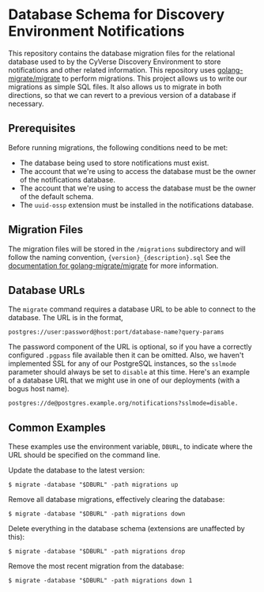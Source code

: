 # Database Schema for Discovery Environment Notifications

This repository contains the database migration files for the relational database used to by the CyVerse Discovery
Environment to store notifications and other related information. This repository uses [golang-migrate/migrate][1] to
perform migrations. This project allows us to write our migrations as simple SQL files. It also allows us to migrate in
both directions, so that we can revert to a previous version of a database if necessary.

## Prerequisites

Before running migrations, the following conditions need to be met:

- The database being used to store notifications must exist.
- The account that we're using to access the database must be the owner of the notifications database.
- The account that we're using to access the database must be the owner of the default schema.
- The `uuid-ossp` extension must be installed in the notifications database.

## Migration Files

The migration files will be stored in the `/migrations` subdirectory and will follow the naming convention,
`{version}_{description}.sql` See the [documentation for golang-migrate/migrate][1] for more information.

## Database URLs

The `migrate` command requires a database URL to be able to connect to the database. The URL is in the format,

```
postgres://user:password@host:port/database-name?query-params
```

The password component of the URL is optional, so if you have a correctly configured `.pgpass` file available then it
can be omitted. Also, we haven't implemented SSL for any of our PostgreSQL instances, so the `sslmode` parameter should
always be set to `disable` at this time. Here's an example of a database URL that we might use in one of our deployments
(with a bogus host name).

```
postgres://de@postgres.example.org/notifications?sslmode=disable.
```

## Common Examples

These examples use the environment variable, `DBURL`, to indicate where the URL should be specified on the command line.

Update the database to the latest version:

```
$ migrate -database "$DBURL" -path migrations up
```

Remove all database migrations, effectively clearing the database:

```
$ migrate -database "$DBURL" -path migrations down
```

Delete everything in the database schema (extensions are unaffected by this):

```
$ migrate -database "$DBURL" -path migrations drop
```

Remove the most recent migration from the database:

```
$ migrate -database "$DBURL" -path migrations down 1
```

[1]: https://github.com/golang-migrate/migrate
